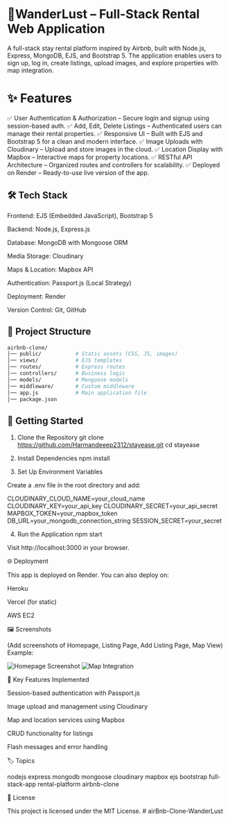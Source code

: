 # 🏡WanderLust – Full-Stack Rental Web Application

A full-stack stay rental platform inspired by Airbnb, built with Node.js, Express, MongoDB, EJS, and Bootstrap 5. The application enables users to sign up, log in, create listings, upload images, and explore properties with map integration.

# ✨ Features

✅ User Authentication & Authorization – Secure login and signup using session-based auth.
✅ Add, Edit, Delete Listings – Authenticated users can manage their rental properties.
✅ Responsive UI – Built with EJS and Bootstrap 5 for a clean and modern interface.
✅ Image Uploads with Cloudinary – Upload and store images in the cloud.
✅ Location Display with Mapbox – Interactive maps for property locations.
✅ RESTful API Architecture – Organized routes and controllers for scalability.
✅ Deployed on Render – Ready-to-use live version of the app.

## 🛠 Tech Stack

Frontend: EJS (Embedded JavaScript), Bootstrap 5

Backend: Node.js, Express.js

Database: MongoDB with Mongoose ORM

Media Storage: Cloudinary

Maps & Location: Mapbox API

Authentication: Passport.js (Local Strategy)

Deployment: Render

Version Control: Git, GitHub

## 📂 Project Structure
``` bash
airbnb-clone/
│── public/           # Static assets (CSS, JS, images)
│── views/            # EJS templates
│── routes/           # Express routes
│── controllers/      # Business logic
│── models/           # Mongoose models
│── middleware/       # Custom middleware
│── app.js            # Main application file
│── package.json
```


## 🚀 Getting Started
1. Clone the Repository
git clone https://github.com/Harmandeeep2312/stayease.git
cd stayease

2. Install Dependencies
npm install

3. Set Up Environment Variables

Create a .env file in the root directory and add:

CLOUDINARY_CLOUD_NAME=your_cloud_name
CLOUDINARY_KEY=your_api_key
CLOUDINARY_SECRET=your_api_secret
MAPBOX_TOKEN=your_mapbox_token
DB_URL=your_mongodb_connection_string
SESSION_SECRET=your_secret

4. Run the Application
npm start


Visit http://localhost:3000 in your browser.

🌐 Deployment

This app is deployed on Render. You can also deploy on:

Heroku

Vercel (for static)

AWS EC2

🖼 Screenshots

(Add screenshots of Homepage, Listing Page, Add Listing Page, Map View)
Example:

![Homepage Screenshot](screenshots/home.png)
![Map Integration](screenshots/map.png)

🔑 Key Features Implemented

Session-based authentication with Passport.js

Image upload and management using Cloudinary

Map and location services using Mapbox

CRUD functionality for listings

Flash messages and error handling

🏷 Topics

nodejs express mongodb mongoose cloudinary mapbox ejs bootstrap full-stack-app rental-platform airbnb-clone

📜 License

This project is licensed under the MIT License. # airBnb-Clone-WanderLust

